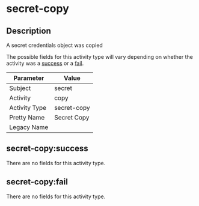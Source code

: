 secret-copy
===========

Description
-----------
A secret credentials object was copied

The possible fields for this activity type will vary depending on whether the activity was a [success](#secret-copysuccess) or a [fail](#secret-copyfail).

| Parameter     | Value       |
| ------------- | ----------- |
| Subject       | secret      |
| Activity      | copy        |
| Activity Type | secret-copy |
| Pretty Name   | Secret Copy |
| Legacy Name   |             |

secret-copy:success
-------------------

There are no fields for this activity type.


secret-copy:fail
----------------

There are no fields for this activity type.
